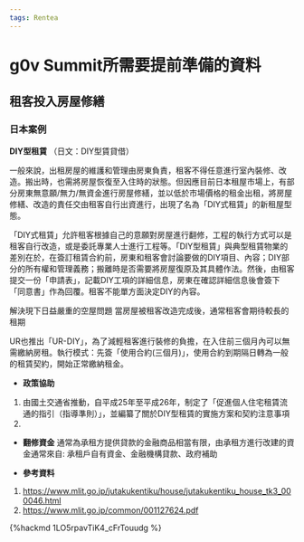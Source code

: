 ```yaml
---
tags: Rentea
---
```

# g0v Summit所需要提前準備的資料

## 租客投入房屋修繕 

### 日本案例

**DIY型租賃** （日文：DIY型賃貸借）


一般來說，出租房屋的維護和管理由房東負責，租客不得任意進行室內裝修、改造。搬出時，也需將房屋恢復至入住時的狀態。但因應目前日本租屋市場上，有部分房東無意願/無力/無資金進行房屋修繕，並以低於市場價格的租金出租，將房屋修繕、改造的責任交由租客自行出資進行，出現了名為「DIY式租賃」的新租屋型態。

「DIY式租賃」允許租客根據自己的意願對房屋進行翻修，工程的執行方式可以是租客自行改造，或是委託專業人士進行工程等。「DIY型租賃」與典型租賃物業的差別在於，在簽訂租賃合約前，房東和租客會討論要做的DIY項目、內容；DIY部分的所有權和管理義務；搬離時是否需要將房屋復原及其具體作法。然後，由租客提交一份「申請表」，記載DIY工項的詳細信息，房東在確認詳細信息後會簽下「同意書」作為回覆。租客不能單方面決定DIY的內容。

解決現下日益嚴重的空屋問題
當房屋被租客改造完成後，通常租客會期待較長的租期

UR也推出「UR-DIY」，為了減輕租客進行裝修的負擔，在入住前三個月內可以無需繳納房租。執行模式：先簽「使用合約(三個月)」，使用合約到期隔日轉為一般的租賃契約，開始正常繳納租金。

* **政策協助**
1. 由國土交通省推動，自平成25年至平成26年，制定了「促進個人住宅租賃流通的指引（指導準則）」，並編纂了關於DIY型租賃的實施方案和契約注意事項
2. 

* **翻修資金**
通常為承租方提供貸款的金融商品相當有限，由承租方進行改建的資金通常來自: 承租戶自有資金、金融機構貸款、政府補助

* **參考資料**

1. https://www.mlit.go.jp/jutakukentiku/house/jutakukentiku_house_tk3_000046.html
2. https://www.mlit.go.jp/common/001127624.pdf


> 
{%hackmd 1LO5rpavTiK4_cFrTouudg %}
